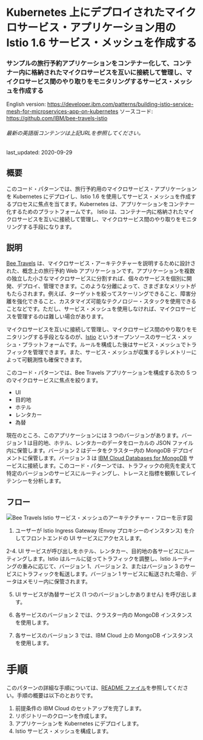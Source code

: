 # Kubernetes 上にデプロイされたマイクロサービス・アプリケーション用の Istio 1.6 サービス・メッシュを作成する

### サンプルの旅行予約アプリケーションをコンテナー化して、コンテナー内に格納されたマイクロサービスを互いに接続して管理し、マイクロサービス間のやり取りをモニタリングするサービス・メッシュを作成する

English version: https://developer.ibm.com/patterns/building-istio-service-mesh-for-microservices-app-on-kubernetes
  ソースコード: https://github.com/IBM/bee-travels-istio

###### 最新の英語版コンテンツは上記URLを参照してください。
last_updated: 2020-09-29

 ## 概要

このコード・パターンでは、旅行予約用のマイクロサービス・アプリケーションを Kubernetes にデプロイし、Istio 1.6 を使用してサービス・メッシュを作成するプロセスに焦点を当てます。Kubernetes は、アプリケーションをコンテナー化するためのプラットフォームです。 Istio は、コンテナー内に格納されたマイクロサービスを互いに接続して管理し、マイクロサービス間のやり取りをモニタリングする手段になります。

## 説明

[Bee Travels](https://github.com/bee-travels) は、マイクロサービス・アーキテクチャーを説明するために設計された、概念上の旅行予約 Web アプリケーションです。アプリケーションを複数の独立した小さなマイクロサービスに分割すれば、個々のサービスを個別に開発、デプロイ、管理できます。このような分離によって、さまざまなメリットがもたらされます。例えば、ターゲットを絞ってスケーリングできること、障害分離を強化できること、カスタマイズ可能なテクノロジー・スタックを使用できることなどです。ただし、サービス・メッシュを使用しなければ、マイクロサービスを管理するのは難しい場合があります。

マイクロサービスを互いに接続して管理し、マイクロサービス間のやり取りをモニタリングする手段となるのが、[Istio](https://developer.ibm.com/jp/components/istio/) というオープンソースのサービス・メッシュ・プラットフォームです。ルールを構成した後はサービス・メッシュでトラフィックを管理できます。また、サービス・メッシュが収集するテレメトリーによって可観測性も確保できます。

このコード・パターンでは、Bee Travels アプリケーションを構成する次の 5 つのマイクロサービスに焦点を絞ります。

* UI
* 目的地
* ホテル
* レンタカー
* 為替

現在のところ、このアプリケーションには 3 つのバージョンがあります。バージョン 1 は目的地、ホテル、レンタカーのデータをローカルの JSON ファイル内に保管します。バージョン 2 はデータをクラスター内の MongoDB デプロイメントに保管します。バージョン 3 は [IBM Cloud Databases for MongoDB](https://cloud.ibm.com/catalog/services/databases-for-mongodb) サービスに接続します。このコード・パターンでは、トラフィックの宛先を変えて特定のバージョンのサービスにルーティングし、トレースと指標を観察してレイテンシーを分析します。

## フロー

![Bee Travels Istio サービス・メッシュのアーキテクチャー・フローを示す図](../../images/bee-travels-istio-architecture-flow-diagram.png)

1. ユーザーが Istio Ingress Gateway (Envoy プロキシーのインスタンス) を介してフロントエンドの UI サービスにアクセスします。

2-4. UI サービスが呼び出しをホテル、レンタカー、目的地の各サービスにルーティングします。Istio はルールに従ってトラフィックを調整し、Istio ルーティングの重みに応じて、バージョン 1、バージョン 2、またはバージョン 3 のサービスにトラフィックを転送します。バージョン 1 サービスに転送された場合、データはメモリー内に保管されます。

5. UI サービスが為替サービス (1 つのバージョンしかありません) を呼び出します。

6. 各サービスのバージョン 2 では、クラスター内の MongoDB インスタンスを使用します。

7. 各サービスのバージョン 3 では、IBM Cloud 上の MongoDB インスタンスを使用します。

# 手順

このパターンの詳細な手順については、[README ファイル](https://github.com/IBM/bee-travels-istio/blob/master/README.md)を参照してください。手順の概要は以下のとおりです。

1. 前提条件の IBM Cloud のセットアップを完了します。
1. リポジトリーのクローンを作成します。
1. アプリケーションを Kubernetes にデプロイします。
1. Istio サービス・メッシュを構成します。
